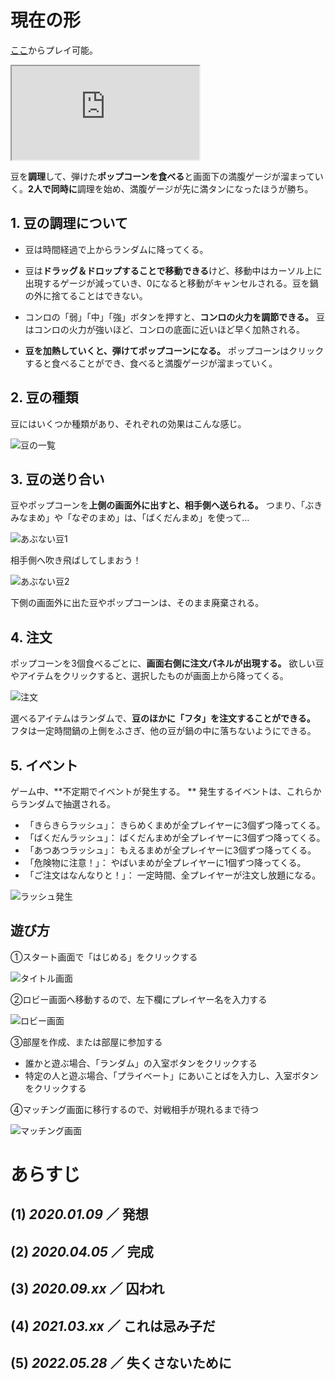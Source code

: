 # 現在の形

[ここ](https://unityroom.com/games/pon_bon_rush)からプレイ可能。

<iframe src="https://www.youtube.com/embed/qf3eXiC_UrM" title="YouTube video player" allow="accelerometer; autoplay; clipboard-write; encrypted-media; gyroscope; picture-in-picture" allowFullScreen></iframe>

豆を**調理**して、弾けた**ポップコーンを食べる**と画面下の満腹ゲージが溜まっていく。**2人で同時に**調理を始め、満腹ゲージが先に満タンになったほうが勝ち。



## 1. 豆の調理について

- 豆は時間経過で上からランダムに降ってくる。
- 豆は**ドラッグ＆ドロップすることで移動できる**けど、移動中はカーソル上に出現するゲージが減っていき、0になると移動がキャンセルされる。豆を鍋の外に捨てることはできない。

- コンロの「弱」「中」「強」ボタンを押すと、**コンロの火力を調節できる。** 豆はコンロの火力が強いほど、コンロの底面に近いほど早く加熱される。

- **豆を加熱していくと、弾けてポップコーンになる。** ポップコーンはクリックすると食べることができ、食べると満腹ゲージが溜まっていく。



## 2. 豆の種類

豆にはいくつか種類があり、それぞれの効果はこんな感じ。

![豆の一覧](beans.webp)



## 3. 豆の送り合い

豆やポップコーンを**上側の画面外に出すと、相手側へ送られる。** つまり、「ぶきみなまめ」や「なぞのまめ」は、「ばくだんまめ」を使って…

![あぶない豆1](game3.webp)

相手側へ吹き飛ばしてしまおう！

![あぶない豆2](game4.webp)

下側の画面外に出た豆やポップコーンは、そのまま廃棄される。



## 4. 注文

ポップコーンを3個食べるごとに、**画面右側に注文パネルが出現する。** 欲しい豆やアイテムをクリックすると、選択したものが画面上から降ってくる。

![注文](game5.webp)

選べるアイテムはランダムで、**豆のほかに「フタ」を注文することができる。** フタは一定時間鍋の上側をふさぎ、他の豆が鍋の中に落ちないようにできる。



## 5. イベント

ゲーム中、**不定期でイベントが発生する。 ** 発生するイベントは、これらからランダムで抽選される。

* 「きらきらラッシュ」： きらめくまめが全プレイヤーに3個ずつ降ってくる。
* 「ばくだんラッシュ」： ばくだんまめが全プレイヤーに3個ずつ降ってくる。
* 「あつあつラッシュ」： もえるまめが全プレイヤーに3個ずつ降ってくる。
* 「危険物に注意！」： やばいまめが全プレイヤーに1個ずつ降ってくる。
* 「ご注文はなんなりと！」： 一定時間、全プレイヤーが注文し放題になる。

![ラッシュ発生](rush.webp)



## 遊び方

①スタート画面で「はじめる」をクリックする

![タイトル画面](title.webp)



②ロビー画面へ移動するので、左下欄にプレイヤー名を入力する

![ロビー画面](lobby.webp)

③部屋を作成、または部屋に参加する

* 誰かと遊ぶ場合、「ランダム」の入室ボタンをクリックする
* 特定の人と遊ぶ場合、「プライベート」にあいことばを入力し、入室ボタンをクリックする



④マッチング画面に移行するので、対戦相手が現れるまで待つ

![マッチング画面](matching.webp)



# あらすじ

## (1) *2020.01.09* ／ 発想



## (2) *2020.04.05* ／ 完成



## (3) *2020.09.xx* ／ 囚われ



## (4) *2021.03.xx* ／ これは忌み子だ



## (5) *2022.05.28* ／ 失くさないために
